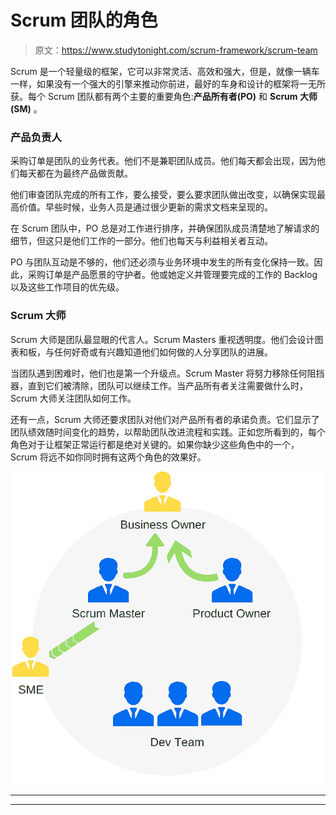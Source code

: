 # Scrum 团队的角色

> 原文：<https://www.studytonight.com/scrum-framework/scrum-team>

Scrum 是一个轻量级的框架，它可以非常灵活、高效和强大，但是，就像一辆车一样，如果没有一个强大的引擎来推动你前进，最好的车身和设计的框架将一无所获。每个 Scrum 团队都有两个主要的重要角色:**产品所有者(PO)** 和 **Scrum 大师(SM)** 。

### 产品负责人

采购订单是团队的业务代表。他们不是兼职团队成员。他们每天都会出现，因为他们每天都在为最终产品做贡献。

他们审查团队完成的所有工作，要么接受，要么要求团队做出改变，以确保实现最高价值。早些时候，业务人员是通过很少更新的需求文档来呈现的。

在 Scrum 团队中，PO 总是对工作进行排序，并确保团队成员清楚地了解请求的细节，但这只是他们工作的一部分。他们也每天与利益相关者互动。

PO 与团队互动是不够的，他们还必须与业务环境中发生的所有变化保持一致。因此，采购订单是产品愿景的守护者。他或她定义并管理要完成的工作的 Backlog 以及这些工作项目的优先级。

### Scrum 大师

Scrum 大师是团队最显眼的代言人。Scrum Masters 重视透明度。他们会设计图表和板，与任何好奇或有兴趣知道他们如何做的人分享团队的进展。

当团队遇到困难时，他们也是第一个升级点。Scrum Master 将努力移除任何阻挡器，直到它们被清除，团队可以继续工作。当产品所有者关注需要做什么时，Scrum 大师关注团队如何工作。

还有一点，Scrum 大师还要求团队对他们对产品所有者的承诺负责。它们显示了团队绩效随时间变化的趋势，以帮助团队改进流程和实践。正如您所看到的，每个角色对于让框架正常运行都是绝对关键的。如果你缺少这些角色中的一个，Scrum 将远不如你同时拥有这两个角色的效果好。

![Scrum Team](img/964b0378a6bd46c2ac40c05f541f2bed.png)

* * *

* * *